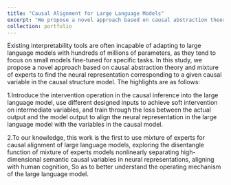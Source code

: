 ```yaml
---
title: "Causal Alignment for Large Language Models"
excerpt: "We propose a novel approach based on causal abstraction theory and mixture of experts to find the neural representation corresponding to a given causal variable in the causal structure model."
collection: portfolio
---
```


Existing interpretability tools are often incapable of adapting to large language models with hundreds of millions of parameters, as they tend to focus on small models fine-tuned for specific tasks. In this study, we propose a novel approach based on causal abstraction theory and mixture of experts to find the neural representation corresponding to a given causal variable in the causal structure model. The highlights are as follows:

1.Introduce the intervention operation in the causal inference into the large language model, use different designed inputs to achieve soft intervention on intermediate variables, and train through the loss between the actual output and the model output to align the neural representation in the large language model with the variables in the causal model.

2.To our knowledge, this work is the first to use mixture of experts for causal alignment of large language models, exploring the disentangle function of mixture of experts models nonlinearly separating high-dimensional semantic causal variables in neural representations, aligning with human cognition, So as to better understand the operating mechanism of the large language model.
